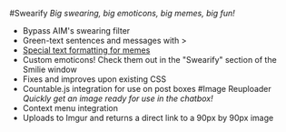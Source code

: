 #Swearify
_Big swearing, big emoticons, big memes, big fun!_
- Bypass AIM's swearing filter
- Green-text sentences and messages with >
- [Special text formatting for memes](https://github.com/HulaSamsquanch/aimgames/wiki/Swearify#list-of-memes)
- Custom emoticons! Check them out in the "Swearify" section of the Smilie window
- Fixes and improves upon existing CSS
- Countable.js integration for use on post boxes
#Image Reuploader
_Quickly get an image ready for use in the chatbox!_
- Context menu integration
- Uploads to Imgur and returns a direct link to a 90px by 90px image
